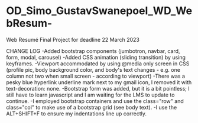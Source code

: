 # OD_Simo_GustavSwanepoel_WD_WebResum-
Web Resumé Final Project for deadline 22 March 2023

CHANGE LOG
-Added bootstrap components (jumbotron, navbar, card, form, modal, carousel)
-Added CSS animation (sliding transition) by using keyframes. 
-Viewport accommodated by using @media only screen in CSS (profile pic, body background color, and body's text changes - e.g. one column not two when small screen -  according to viewport)
-There was a pesky blue hyperlink underline mark next to my gmail icon, I removed it with text-decoration: none. 
-Bootstrap form was added, but it is a bit pointless; I still have to learn javascript and I am waiting for the LMS to update to continue. 
-I employed bootstrap containers and use the class="row" and class="col" to make use of a bootstrap grid (see body text). 
-I use the ALT+SHIFT+F to ensure my indentations line up correctly. 
